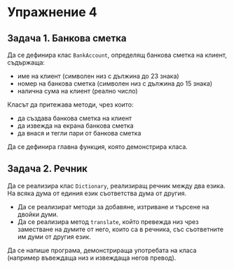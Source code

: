 # Упражнение 4

## Задача 1. Банкова сметка
Да се дефинира клас `BankAccount`, определящ банкова сметка на клиент, съдържаща:
- име на клиент (символен низ с дължина до 23 знака)
- номер на банкова сметка (символен низ с дължина до 15 знака)
- налична сума на клиент (реално число)

Класът да притежава методи, чрез които:
- да създава банкова сметка на клиент
- да извежда на екрана банкова сметка
- да внася и тегли пари от банкова сметка

Да се дефинира главна функция, която демонстрира класа.

## Задача 2. Речник
Да се реализира клас `Dictionary`, реализиращ речник между два езика. 
На всяка дума от единия език съответства дума от другия.

- Да се реализират методи за добавяне, изтриване и търсене на двойки думи.
- Да се реализира метод `translate`, който превежда низ чрез заместване на думите от него, които са в речника,
със съответните им думи от другия език.

Да се напише програма, демонстрираща употребата на класа
(например въвеждаща низ и извеждаща негов превод).

